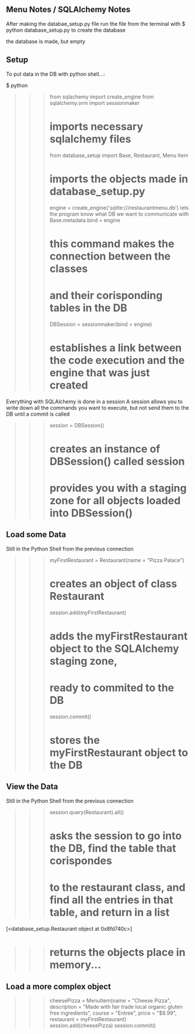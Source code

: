 Menu Notes / SQLAlchemy Notes
-----------------------------

After making the databae_setup.py file
run the file from the terminal with
$ python database_setup.py
to create the database

the database is made, but empty


Setup 
-----

To put data in the DB with python shell...:

$ python
>>> from sqlachemy import create_engine 
>>> from sqlalchemy.orm import sessionmaker
>>> # imports necessary sqlalchemy files
>>> from database_setup import Base, Restaurant, Menu Item
>>> # imports the objects made in database_setup.py
>>> engine = create_engine('sqlite:///restaurantmenu.db')
>>> lets the program know what DB we want to communicate with
>>> Base.metadata.bind = engine
>>> # this command makes the connection between the classes
>>> # and their corisponding tables in the DB
>>> DBSession = sessionmaker(bind = engine)
>>> # establishes a link between the code execution and the engine that was just created

Everything with SQLAlchemy is done in a session
A session allows you to write down all the commands you want to execute,
but not send them to the DB until a commit is called

>>> session = DBSession()
>>> # creates an instance of DBSession() called session
>>> # provides you with a staging zone for all objects loaded into DBSession()


Load some Data
--------------
Still in the Python Shell from the previous connection

>>> myFirstRestaurant = Restaurant(name = "Pizza Palace")
>>> # creates an object of class Restaurant
>>> session.add(myFirstRestaurant)
>>> # adds the myFirstRestaurant object to the SQLAlchemy staging zone,
>>> # ready to commited to the DB
>>> session.commit()
>>> # stores the myFirstRestaurant object to the DB 


View the Data
-------------
Still in the Python Shell from the previous connection


>>> session.query(Restaurant).all()
>>> # asks the session to go into the DB, find the table that corispondes
>>> # to the restaurant class, and find all the entries in that table, and return in a list
[<database_setup.Restaurant object at 0x8fd740c>]
>>> # returns the objects place in memory...


Load a more complex object
--------------------------

>>> cheesePizza = MenuItem(name = "Cheese Pizza", description = "Made with fair trade local organic gluten free ingredients", course = "Entree", price = "$8.99", restaurant = myFirstRestaurant)
>>> session.add(cheesePizza)
>>> session.commit()



